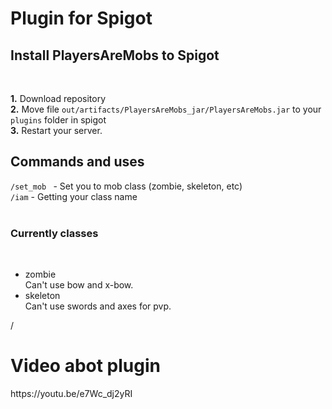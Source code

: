 <h1>Plugin for <b>Spigot</b></h1>

<h2>Install PlayersAreMobs to Spigot</h2><br/>

<b>1.</b> Download repository<br/>
<b>2.</b> Move file <code>out/artifacts/PlayersAreMobs_jar/PlayersAreMobs.jar</code> to your <code>plugins</code> folder in spigot<br/>
<b>3.</b> Restart your server.<br/>


<h2>Commands and uses</h2>
<code>/set_mob <mob name></code> - Set you to mob class (zombie, skeleton, etc)<br/>
<code>/iam</code> - Getting your class name<br/>
<br/>
<h3>Currently classes</h3><br/>
<ul>
  <li>zombie</li>
  Can't use bow and x-bow.
  <li>skeleton</li>
  Can't use swords and axes for pvp.
 </ul>
  /
<h1>Video abot plugin</h1>
  https://youtu.be/e7Wc_dj2yRI
